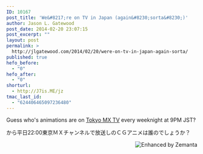 ```yaml
---
ID: 10167
post_title: 'We&#8217;re on TV in Japan (again&#8230;sorta&#8230;)'
author: Jason L. Gatewood
post_date: 2014-02-20 23:07:15
post_excerpt: ""
layout: post
permalink: >
  http://jlgatewood.com/2014/02/20/were-on-tv-in-japan-again-sorta/
published: true
hefo_before:
  - "0"
hefo_after:
  - "0"
shorturl:
  - http://J7is.ME/jz
tmac_last_id:
  - "624406465097236480"
---
```

Guess who's animations are on <a class="zem_slink" title="Tokyo Metropolitan Television" href="http://www.mxtv.co.jp" target="_blank" rel="homepage">Tokyo MX TV</a> every weeknight at 9PM JST?

から平日22:00東京ＭＸチャンネルで放送しのＣＧアニメは誰のでしょうか？

<!-- Place this tag where you want the widget to render. -->
<div class="g-post" data-href="https://plus.google.com/108098330393589915102/posts/KvmFBYoGkS6"></div>
<!-- Place this tag in your head or just before your close body tag. -->
<script type="text/javascript" src="https://apis.google.com/js/plusone.js"></script>
<div class="zemanta-pixie" style="margin-top: 10px; height: 15px;"><a class="zemanta-pixie-a" title="Enhanced by Zemanta" href="http://www.zemanta.com/?px"><img class="zemanta-pixie-img" style="border: none; float: right;" alt="Enhanced by Zemanta" src="http://img.zemanta.com/zemified_h.png?x-id=529aa410-7556-4974-8898-727e90c623df" /></a></div>